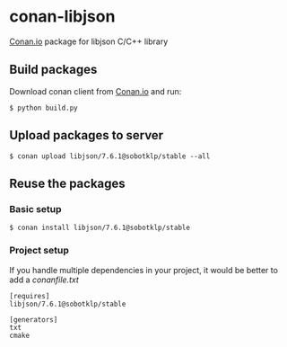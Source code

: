 # conan-libjson

[Conan.io](https://conan.io) package for libjson C/C++ library

## Build packages

Download conan client from [Conan.io](https://conan.io) and run:

    $ python build.py

## Upload packages to server

    $ conan upload libjson/7.6.1@sobotklp/stable --all

## Reuse the packages

### Basic setup

    $ conan install libjson/7.6.1@sobotklp/stable

### Project setup

If you handle multiple dependencies in your project, it would be better to add a *conanfile.txt*

    [requires]
    libjson/7.6.1@sobotklp/stable

    [generators]
    txt
    cmake


